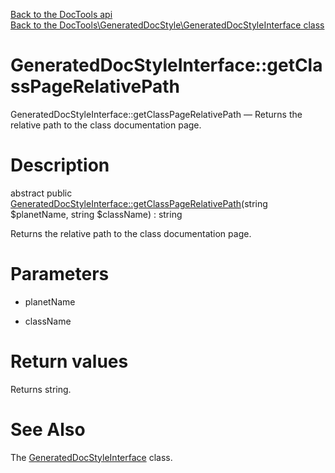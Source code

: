 [Back to the DocTools api](https://github.com/lingtalfi/DocTools/blob/master/doc/api/DocTools.md)<br>
[Back to the DocTools\GeneratedDocStyle\GeneratedDocStyleInterface class](https://github.com/lingtalfi/DocTools/blob/master/doc/api/DocTools/GeneratedDocStyle/GeneratedDocStyleInterface.md)


GeneratedDocStyleInterface::getClassPageRelativePath
================



GeneratedDocStyleInterface::getClassPageRelativePath — Returns the relative path to the class documentation page.




Description
================


abstract public [GeneratedDocStyleInterface::getClassPageRelativePath](https://github.com/lingtalfi/DocTools/blob/master/doc/api/DocTools/GeneratedDocStyle/GeneratedDocStyleInterface/getClassPageRelativePath.md)(string $planetName, string $className) : string




Returns the relative path to the class documentation page.




Parameters
================


- planetName

    

- className

    


Return values
================

Returns string.







See Also
================

The [GeneratedDocStyleInterface](https://github.com/lingtalfi/DocTools/blob/master/doc/api/DocTools/GeneratedDocStyle/GeneratedDocStyleInterface.md) class.
